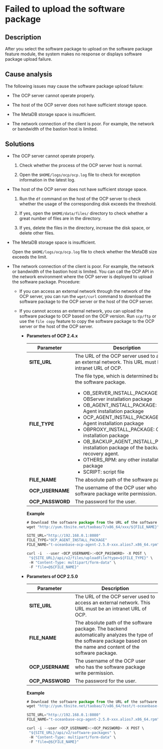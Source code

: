 Failed to upload the software package 
==========================================================



**Description** 
------------------------------------

After you select the software package to upload on the software package feature module, the system makes no response or displays software package upload failure.

**Cause analysis** 
---------------------------------------

The following issues may cause the software package upload failure:

* The OCP server cannot operate properly.

  

* The host of the OCP server does not have sufficient storage space.

  

* The MetaDB storage space is insufficient.

  

* The network connection of the client is poor. For example, the network or bandwidth of the bastion host is limited.

  




**Solutions** 
----------------------------------



* The OCP server cannot operate properly. 

  1. Check whether the process of the OCP server host is normal.

     
  
  2. Open the `$HOME/logs/ocp/ocp.log` file to check for exception information in the latest log.

     
  

  

* The host of the OCP server does not have sufficient storage space. 

  1. Run the `df` command on the host of the OCP server to check whether the usage of the corresponding disk exceeds the threshold.

     
  
  2. If yes, open the `$HOME/data/files/` directory to check whether a great number of files are in the directory.

     
  
  3. If yes, delete the files in the directory, increase the disk space, or delete other files.

     
  

  

* The MetaDB storage space is insufficient. 

  Open the `$HOME/logs/ocp/ocp.log` file to check whether the MetaDB size exceeds the limit.
  

* The network connection of the client is poor. For example, the network or bandwidth of the bastion host is limited. You can call the OCP API in the network environment where the OCP server is deployed to upload the software package. Procedure:

  * If you can access an external network through the network of the OCP server, you can run the `wget/curl` command to download the software package to the OCP server or the host of the OCP server.

    
  
  * If you cannot access an external network, you can upload the software package to OCP based on the OCP version. Run `scp/ftp` or use the `file copy` feature to copy the software package to the OCP server or the host of the OCP server. 

    * **Parameters of OCP 2.4.x** 

      

      |  **Parameter**   |                                                                                                                                                                                                                                                                                                                                                                         **Description**                                                                                                                                                                                                                                                                                                                                                                         |
      |------------------|-----------------------------------------------------------------------------------------------------------------------------------------------------------------------------------------------------------------------------------------------------------------------------------------------------------------------------------------------------------------------------------------------------------------------------------------------------------------------------------------------------------------------------------------------------------------------------------------------------------------------------------------------------------------------------------------------------------------------------------------------------------------|
      | **SITE_URL**     | The URL of the OCP server used to access an external network. This URL must be an intranet URL of OCP.                                                                                                                                                                                                                                                                                                                                                                                                                                                                                                                                                                                                                                                          |
      | **FILE_TYPE**    | The file type, which is determined based on the software package.<ul><li> OB_SERVER_INSTALL_PACKAGE: OBServer installation package   </li><li> OB_AGENT_INSTALL_PACKAGE: OB Agent installation package   </li><li> OCP_AGENT_INSTALL_PACKAGE: OCP Agent installation package   </li><li> OBPROXY_INSTALL_PACKAGE: OB Proxy installation package   </li><li> OB_BACKUP_AGENT_INSTALL_PACKAGE: installation package of the backup and recovery agent.   </li><li> OTHERS_RPM: any other installation package   </li><li> SCRIPT: script file</li> </ul>   |
      | **FILE_NAME**    | The absolute path of the software package.                                                                                                                                                                                                                                                                                                                                                                                                                                                                                                                                                                                                                                                                                                                      |
      | **OCP_USERNAME** | The username of the OCP user who has the software package write permission.                                                                                                                                                                                                                                                                                                                                                                                                                                                                                                                                                                                                                                                                                     |
      | **OCP_PASSWORD** | The password for the user.                                                                                                                                                                                                                                                                                                                                                                                                                                                                                                                                                                                                                                                                                                                                      |

      

      **Example** 

      ```javascript
      # Download the software package from the URL of the software package. If you manually copy the software package to a remote host, you can skip this step.
      wget "http://yum.tbsite.net/taobao/7/x86_64/xxx/${FILE_NAME}"
      
      SITE_URL="http://192.168.0.1:8080"
      FILE_TYPE="OCP_AGENT_INSTALL_PACKAGE"
      FILE_NAME="t-oceanbase-ocp-agent-2.5.0-xxx.alios7.x86_64.rpm"
      
      curl -i  --user <OCP_USERNAME>:<OCP_PASSWORD> -X POST \
       "${SITE_URL}/api/v2/files/uploadFile?type=${FILE_TYPE}" \
       -H "Content-Type: multipart/form-data" \
       -F "file=@${FILE_NAME}"
      ```

      
    
    * **Parameters of OCP 2.5.0** 

      

      |  **Parameter**   |                                                                            **Description**                                                                            |
      |------------------|-----------------------------------------------------------------------------------------------------------------------------------------------------------------------|
      | **SITE_URL**     | The URL of the OCP server used to access an external network. This URL must be an intranet URL of OCP.                                                                |
      | **FILE_NAME**    | The absolute path of the software package. The backend automatically analyzes the type of the software package based on the name and content of the software package. |
      | **OCP_USERNAME** | The username of the OCP user who has the software package write permission.                                                                                           |
      | **OCP_PASSWORD** | The password for the user.                                                                                                                                            |

      

      **Example** 

      ```javascript
      # Download the software package from the URL of the software package. If you manually copy the software package to a remote host, you can skip this step.
      wget "http://yum.tbsite.net/taobao/7/x86_64/test/t-oceanbase-ocp-agent/${FILE_NAME}"
      
      SITE_URL="http://192.168.0.1:8080"
      FILE_NAME="t-oceanbase-ocp-agent-2.5.0-xxx.alios7.x86_64.rpm"
      
      curl -i --user <OCP_USERNAME>:<OCP_PASSWORD> -X POST \
       "${SITE_URL}/api/v2/software-packages" \
       -H "Content-Type: multipart/form-data" \
       -F "file=@${FILE_NAME}"
      ```

      
    

    
  

  



